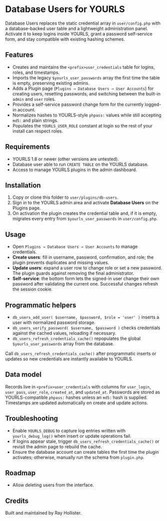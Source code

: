 # Database Users for YOURLS

Database Users replaces the static credential array in `user/config.php` with a database-backed user table and a lightweight administration panel. Activate it to keep logins inside YOURLS, grant a password self-service form, and stay compatible with existing hashing schemes.

## Features
- Creates and maintains the `<prefix>user_credentials` table for logins, roles, and timestamps.
- Imports the legacy `$yourls_user_passwords` array the first time the table is empty, preserving existing admins.
- Adds a Plugin page (`Plugins → Database Users → User Accounts`) for creating users, resetting passwords, and switching between the built-in `admin` and `user` roles.
- Provides a self-service password change form for the currently logged-in account.
- Normalizes hashes to YOURLS-style `phpass:` values while still accepting `md5:` and plain strings.
- Populates the `YOURLS_USER_ROLE` constant at login so the rest of your install can respect roles.

## Requirements
- YOURLS 1.8 or newer (other versions are untested).
- Database user able to run `CREATE TABLE` on the YOURLS database.
- Access to manage YOURLS plugins in the admin dashboard.

## Installation
1. Copy or clone this folder to `user/plugins/db-users`.
2. Sign in to the YOURLS admin area and activate **Database Users** on the Plugins page.
3. On activation the plugin creates the credential table and, if it is empty, migrates every entry from `$yourls_user_passwords` in `user/config.php`.

## Usage
- Open `Plugins → Database Users → User Accounts` to manage credentials.
- **Create users**: fill in username, password, confirmation, and role; the plugin prevents duplicates and missing values.
- **Update users**: expand a user row to change role or set a new password. The plugin guards against removing the final administrator.
- **Self-service**: the bottom form lets the signed-in user change their own password after validating the current one. Successful changes refresh the session cookie.

## Programmatic helpers
- `db_users_add_user( $username, $password, $role = 'user' )` inserts a user with normalized password storage.
- `db_users_verify_password( $username, $password )` checks credentials against the cached values, reloading if necessary.
- `db_users_refresh_credentials_cache()` repopulates the global `$yourls_user_passwords` array from the database.

Call `db_users_refresh_credentials_cache()` after programmatic inserts or updates so new credentials are instantly available to YOURLS.

## Data model
Records live in `<prefix>user_credentials` with columns for `user_login`, `user_pass`, `user_role`, `created_at`, and `updated_at`. Passwords are stored as YOURLS-compatible `phpass:` hashes unless an `md5:` hash is supplied. Timestamps are updated automatically on create and update actions.

## Troubleshooting
- Enable `YOURLS_DEBUG` to capture log entries written with `yourls_debug_log()` when insert or update operations fail.
- If logins appear stale, trigger `db_users_refresh_credentials_cache()` or revisit the admin page to rebuild the cache.
- Ensure the database account can create tables the first time the plugin activates; otherwise, manually run the schema from `plugin.php`.

## Roadmap
- Allow deleting users from the interface.

## Credits
Built and maintained by Ray Hollister.

